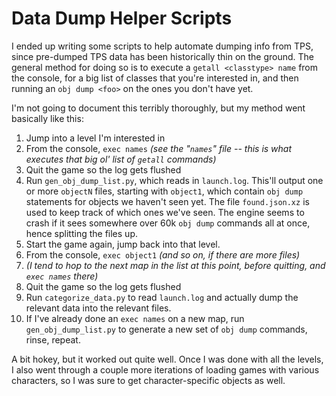 Data Dump Helper Scripts
========================

I ended up writing some scripts to help automate dumping info from TPS,
since pre-dumped TPS data has been historically thin on the ground.  The
general method for doing so is to execute a `getall <classtype> name` from
the console, for a big list of classes that you're interested in, and then
running an `obj dump <foo>` on the ones you don't have yet.

I'm not going to document this terribly thoroughly, but my method went
basically like this:

1. Jump into a level I'm interested in
2. From the console, `exec names` *(see the "`names`" file -- this is what
   executes that big ol' list of `getall` commands)*
3. Quit the game so the log gets flushed
4. Run `gen_obj_dump_list.py`, which reads in `launch.log`.  This'll output
   one or more `objectN` files, starting with `object1`, which contain `obj
   dump` statements for objects we haven't seen yet.  The file
   `found.json.xz` is used to keep track of which ones we've seen.  The
   engine seems to crash if it sees somewhere over 60k `obj dump` commands
   all at once, hence splitting the files up.
5. Start the game again, jump back into that level.
6. From the console, `exec object1` *(and so on, if there are more files)*
7. *(I tend to hop to the next map in the list at this point, before
   quitting, and `exec names` there)*
8. Quit the game so the log gets flushed
9. Run `categorize_data.py` to read `launch.log` and actually dump the
   relevant data into the relevant files.
10. If I've already done an `exec names` on a new map, run
    `gen_obj_dump_list.py` to generate a new set of `obj dump` commands,
    rinse, repeat.

A bit hokey, but it worked out quite well.  Once I was done with all the
levels, I also went through a couple more iterations of loading games with
various characters, so I was sure to get character-specific objects as
well.

